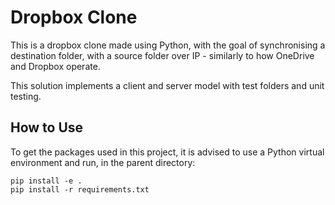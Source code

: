 # Dropbox Clone

This is a dropbox clone made using Python, with the goal of synchronising a destination folder, with a source folder over IP - similarly to how OneDrive and Dropbox operate.

This solution implements a client and server model with test folders and unit testing.

## How to Use
To get the packages used in this project, it is advised to use a Python virtual environment and run, in the parent directory:
    
    pip install -e .
    pip install -r requirements.txt


